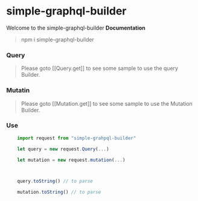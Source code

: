 # simple-graphql-builder

Welcome to the simple-graphql-builder **Documentation**

> npm i simple-graphql-builder


### Query

> Please goto [[Query.get]] to see some sample to use the query Builder.



### Mutatin 


> Please goto [[Mutation.get]] to see some sample to use the Mutation Builder.


### Use

```typescript
    import request from "simple-grahpql-builder"

    let query = new request.Query(...)

    let mutation = new request.mutation(...)



    query.toString() // to parse

    mutation.toString() // to parse


```
